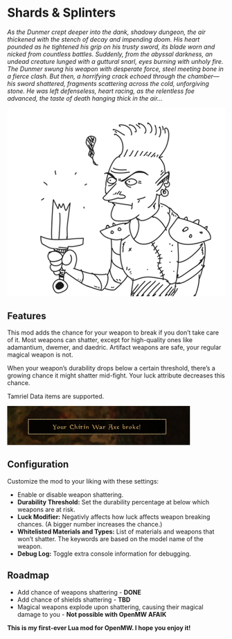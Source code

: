 # Shards & Splinters

_As the Dunmer crept deeper into the dank, shadowy dungeon, the air thickened with the stench of decay and impending doom. His heart pounded as he tightened his grip on his trusty sword, its blade worn and nicked from countless battles. Suddenly, from the abyssal darkness, an undead creature lunged with a guttural snarl, eyes burning with unholy fire. The Dunmer swung his weapon with desperate force, steel meeting bone in a fierce clash. But then, a horrifying crack echoed through the chamber—his sword shattered, fragments scattering across the cold, unforgiving stone. He was left defenseless, heart racing, as the relentless foe advanced, the taste of death hanging thick in the air..._

![A drawing of a dunmer with a broken sword](images/dunmer.png "A drawing of a dunmer with a broken sword")

## Features

This mod adds the chance for your weapon to break if you don’t take care of it. Most weapons can shatter, except for high-quality ones like adamantium, dwemer, and daedric. Artifact weapons are safe, your regular magical weapon is not.

When your weapon’s durability drops below a certain threshold, there’s a growing chance it might shatter mid-fight. Your luck attribute decreases this chance.

Tamriel Data items are supported.

![Your chitin war axe broke!](images/broke.png "Your chitin war axe broke!")

## Configuration

Customize the mod to your liking with these settings:

* Enable or disable weapon shattering.
* **Durability Threshold:** Set the durability percentage at below which weapons are at risk.
* **Luck Modifier:** Negativly affects how luck affects weapon breaking chances. (A bigger number increases the chance.)
* **Whitelisted Materials and Types:** List of materials and weapons that won’t shatter. The keywords are based on the model name of the weapon.
* **Debug Log:** Toggle extra console information for debugging.

## Roadmap

* Add chance of weapons shattering - **DONE**
* Add chance of shields shattering - **TBD**
* Magical weapons explode upon shattering, causing their magical damage to you - **Not possible with OpenMW AFAIK** 

**This is my first-ever Lua mod for OpenMW. I hope you enjoy it!**
